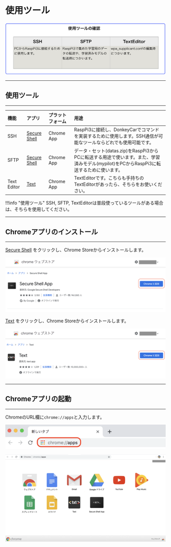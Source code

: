 # 使用ツール　

![](./img/tools001.png)

<hr>

## 使用ツール

<hr>


|機能|アプリ|プラットフォーム|用途|
|:--|:--|:--|:--|
|SSH|<a href="https://chrome.google.com/webstore/detail/secure-shell-app/pnhechapfaindjhompbnflcldabbghjo?hl=ja" target="ssh_tab">Secure Shell</a>|Chrome App|RaspPi3に接続し、DonkeyCarでコマンドを実装するために使用します。SSH通信が可能なツールならどれでも使用可能です。|
|SFTP|<a href="https://chrome.google.com/webstore/detail/secure-shell-app/pnhechapfaindjhompbnflcldabbghjo?hl=ja" target="sftp_tab">Secure Shell</a>|Chrome App|データ・セット(datas.zip)をRaspPi3からPCに転送する用途で使います。また、学習済みモデル(mypilot)をPCからRaspPi3に転送するために使います。|
|Text Editor|<a href="https://chrome.google.com/webstore/detail/text/mmfbcljfglbokpmkimbfghdkjmjhdgbg" target="text_tab">Text</a>|Chrome App|TextEditorです。こちらも手持ちのTextEditorがあったら、そちらをお使いください。|


!!!info "使用ツール"
	SSH, SFTP, TextEditorは普段使っているツールがある場合は、そちらを使用してください。

<hr>

## Chromeアプリのインストール

<hr>

<a href="https://chrome.google.com/webstore/detail/secure-shell-app/pnhechapfaindjhompbnflcldabbghjo?hl=ja" target="ssh_tab">Secure Shell</a> をクリックし、Chrome Storeからインストールします。

![](./img/chromeapp001.png)

<a href="https://chrome.google.com/webstore/detail/text/mmfbcljfglbokpmkimbfghdkjmjhdgbg" target="text_tab">Text</a> をクリックし、Chrome Storeからインストールします。

![](./img/chromeapp002.png)

<hr>

## Chromeアプリの起動

<hr>

ChromeのURL欄に`chrome://apps`と入力します。

![](./img/chrome001.png)

![](./img/chromeapp003.png)
